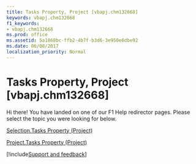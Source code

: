 ```yaml
---
title: Tasks Property, Project [vbapj.chm132668]
keywords: vbapj.chm132668
f1_keywords:
- vbapj.chm132668
ms.prod: office
ms.assetid: 5a1868bc-ffb2-4b7f-b3d6-3e950e6dbe92
ms.date: 06/08/2017
localization_priority: Normal
---
```



# Tasks Property, Project [vbapj.chm132668]

Hi there! You have landed on one of our F1 Help redirector pages. Please select the topic you were looking for below.

[Selection.Tasks Property (Project)](https://msdn.microsoft.com/library/8f58ea8e-a3a1-f5aa-ad5d-6447fe777453%28Office.15%29.aspx)

[Project.Tasks Property (Project)](https://msdn.microsoft.com/library/08bfaadd-9cce-84a2-0ff3-c4b29d9e18cd%28Office.15%29.aspx)

[!include[Support and feedback](~/includes/feedback-boilerplate.md)]